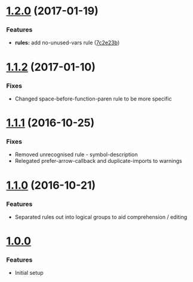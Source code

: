 <a name="1.2.0"></a>
# [1.2.0](https://bitbucket.cd.auspost.com.au/projects/npm/repos/eslint-config-auspost/compare/diff?targetBranch=refs%2Ftags%2Fv1.1.2&sourceBranch=refs%2Ftags%2Fv1.2.0) (2017-01-19)


### Features

* **rules:** add no-unused-vars rule ([7c2e23b](https://bitbucket.cd.auspost.com.au/projects/npm/repos/eslint-config-auspost/commits/7c2e23b))


<a name="1.1.2"></a>
# [1.1.2](https://bitbucket.cd.auspost.com.au/projects/npm/repos/eslint-config-auspost/compare/diff?targetBranch=refs%2Ftags%2Fv1.1.1&sourceBranch=refs%2Ftags%2Fv1.1.2) (2017-01-10)

### Fixes

* Changed space-before-function-paren rule to be more specific


<a name="1.1.1"></a>
# [1.1.1](https://bitbucket.cd.auspost.com.au/projects/npm/repos/eslint-config-auspost/compare/diff?targetBranch=refs%2Ftags%2Fv1.1.0&sourceBranch=refs%2Ftags%2Fv1.1.1) (2016-10-25)

### Fixes

* Removed unrecognised rule - symbol-description
* Relegated prefer-arrow-callback and duplicate-imports to warnings


<a name="1.1.0"></a>
# [1.1.0](https://bitbucket.cd.auspost.com.au/projects/npm/repos/eslint-config-auspost/compare/diff?targetBranch=refs%2Ftags%2Fv1.0.0&sourceBranch=refs%2Ftags%2Fv1.1.0) (2016-10-21)

### Features

* Separated rules out into logical groups to aid comprehension / editing


<a name="1.0.0"></a>
# [1.0.0](2016-08-01)

### Features

* Initial setup


